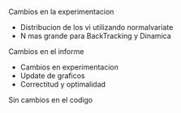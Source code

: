 Cambios en la experimentacion
- Distribucion de los vi utilizando normalvariate
- N mas grande para BackTracking y Dinamica

Cambios en el informe
- Cambios en experimentacion
- Update de graficos
- Correctitud y optimalidad

Sin cambios en el codigo
